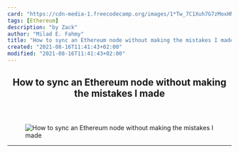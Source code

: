 ```yaml
---
card: "https://cdn-media-1.freecodecamp.org/images/1*Tw_7C1Xuh7G7zMoxHNwpHQ.png"
tags: [Ethereum]
description: "by Zack"
author: "Milad E. Fahmy"
title: "How to sync an Ethereum node without making the mistakes I made"
created: "2021-08-16T11:41:43+02:00"
modified: "2021-08-16T11:41:43+02:00"
---
```

<div class="site-wrapper">
<main id="site-main" class="site-main outer">
<div class="inner">
<article class="post-full post tag-ethereum tag-tutorial tag-blockchain tag-technology tag-programming ">
<header class="post-full-header">
<h1 class="post-full-title">How to sync an Ethereum node without making the mistakes I made</h1>
</header>
<figure class="post-full-image">
<picture>
<source media="(max-width: 700px)" sizes="1px" srcset="data:image/gif;base64,R0lGODlhAQABAIAAAAAAAP///yH5BAEAAAAALAAAAAABAAEAAAIBRAA7 1w">
<source media="(min-width: 701px)" sizes="(max-width: 800px) 400px,
(max-width: 1170px) 700px,
1400px" srcset="https://cdn-media-1.freecodecamp.org/images/1*Tw_7C1Xuh7G7zMoxHNwpHQ.png 300w,
https://cdn-media-1.freecodecamp.org/images/1*Tw_7C1Xuh7G7zMoxHNwpHQ.png 600w,
https://cdn-media-1.freecodecamp.org/images/1*Tw_7C1Xuh7G7zMoxHNwpHQ.png 1000w,
https://cdn-media-1.freecodecamp.org/images/1*Tw_7C1Xuh7G7zMoxHNwpHQ.png 2000w">
<img onerror="this.style.display='none'" src="https://cdn-media-1.freecodecamp.org/images/1*Tw_7C1Xuh7G7zMoxHNwpHQ.png" alt="How to sync an Ethereum node without making the mistakes I made">
</picture>
</figure>
<section class="post-full-content">
<div class="post-content medium-migrated-article">
</div>
<hr>
</section>
</article>
</div>
</main>
</div>
<!-- Google Tag Manager (noscript) -->
<!-- End Google Tag Manager (noscript) -->
